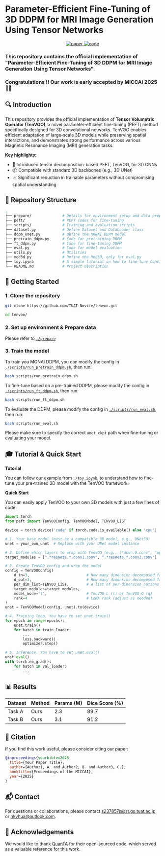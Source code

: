 # Parameter-Efficient Fine-Tuning of 3D DDPM for MRI Image Generation Using Tensor Networks

<p align="center">
  <a href="https://arxiv.org/abs/xxxx.xxxxx">
    <img src="https://img.shields.io/badge/Paper-PDF-red?logo=adobeacrobatreader&style=for-the-badge" alt="paper"/>
  </a>
  <a href="[https://github.com/your_username/your_repo](https://github.com/TUAT-Novice/tenvoo/)">
    <img src="https://img.shields.io/badge/Code-GitHub-blue?logo=github&style=for-the-badge" alt="code"/>
  </a>
</p>

### This repository contains the official implementation of **"Parameter-Efficient Fine-Tuning of 3D DDPM for MRI Image Generation Using Tensor Networks"**.

### Congratulations !! Our work is early accepted by **MICCAI 2025** 🎉🎉

## 🔍 Introduction

This repository provides the official implementation of **Tensor Volumetric Operator (TenVOO)**, a novel parameter-efficient fine-tuning (PEFT) method specifically designed for 3D convolutional networks. TenVOO enables efficient adaptation of large-scale 3D models while preserving spatial interactions, and demonstrates strong performance across various Magnetic Resonance Imaging (MRI) generation tasks.

**Key highlights:**

- 🧠 Introduced tensor decomposition-based PEFT, TenVOO, for 3D CNNs  
- 📦 Compatible with standard 3D backbones (e.g., 3D UNet)  
- 📈 Significant reduction in trainable parameters without compromising spatial understanding

## 📁 Repository Structure

```bash
.
├── prepare/              # Details for environment setup and data preparation
├── peft/                 # PEFT codes for fine-tuning
├── scripts/              # Training and evaluation scripts
├── dataset.py            # Define Dataset and DataLoader class
├── ddpm_unet.py          # Define the MONAI DDPM model
├── pretrain_ddpm.py      # Code for pretraining DDPM
├── ft_ddpm.py            # Code for fine-tuning DDPM
├── eval.py               # Code for model evaluation
├── utils.py              # Utilities
├── med3d.py              # Define the Med3D, only for eval.py
├── toy.ipynb             # A simple tutorial on how to fine-tune Conv3D using our TenVOO framework
└── README.md             # Project description
```

## 🚀 Getting Started

### 1. Clone the repository

```bash
git clone https://github.com/TUAT-Novice/tenvoo.git

cd tenvoo/
```

### 2. Set up environment & Prepare data

Please refer to [`./prepare`](./prepare)

### 3. Train the model

To train you MONAI DDPM, you can modify the config in  [`./scripts/run_pretrain_ddpm.sh`](./scripts/run_pretrain_ddpm.sh), then run:

```bash
bash scripts/run_pretrain_ddpm.sh
```

To fine-tune based on a pre-trained DDPM, please modify the config in  [`./scripts/run_ft_ddpm.sh`](./scripts/run_ft_ddpm.sh), then run:

```bash
bash scripts/run_ft_ddpm.sh
```

To evaluate the DDPM, please modify the config in  [`./scripts/run_eval.sh`](./scripts/run_eval.sh), then run:

```bash
bash scripts/run_eval.sh
```

Please make sure to specify the correct ```unet_ckpt``` path when fine-tuning or evaluating your model.

## 🎓 Tutorial & Quick Start

**Tutorial**

You can follow our example from [`./toy.ipynb`](./toy.ipynb), to understand how to fine-tune your pre-trained 3D model with the TenVOO framework.

**Quick Start**

You can easily apply TenVOO to your own 3D models with just a few lines of code:

```python
import torch
from peft import TenVOOConfig, TenVOOModel, TENVOO_LIST

device = torch.device('cuda' if torch.cuda.is_available() else 'cpu')

# 1. Your base model (must be a compatible 3D model, e.g., UNet3D)
unet = your_own_unet  # Replace with your UNet model instance

# 2. Define which layers to wrap with TenVOO (e.g., ["down.0.conv", "up.2.conv"])
target_modules = [".*resnets.*.conv1.conv", ".*resnets.*.conv2.conv"]  # Replace with actual layer names in your model

# 3. Create TenVOO config and wrap the model
config = TenVOOConfig(
    d_in=3,                          # How many dimension decomposed from input dimension (e.g., 1024=16*8*8)
    d_out=3,                         # How many dimension decomposed from output dimension (e.g., 128=8*4*4)
    per_dim_list=TENVOO_LIST,        # A list of per-dimension options (we set TENVOO_LIST as default)
    target_modules=target_modules,
    model_mode='l',                  # TenVOO-L (l) or TenVOO-Q (q)
    rank=4                           # LoRA rank (adjust as needed)
)
unet = TenVOOModel(config, unet).to(device)

# 4. Training loop. You have to set unet.train()
for epoch in range(epochs):
    unet.train()
    for batch in train_loader:
        ...
        loss.backward()
        optimizer.step()

# 5. Inference. You have to set unet.eval()
unet.eval()
with torch.no_grad():
    for batch in val_loader:
        ...

```

## 📊 Results

| Dataset | Method | Params (M) | Dice Score (%) |
|---------|--------|------------|----------------|
| Task A  | Ours   | 2.3        | 89.7           |
| Task B  | Ours   | 3.1        | 91.2           |

## 🤝 Citation

If you find this work useful, please consider citing our paper:

```bibtex
@inproceedings{yourbibtex2025,
  title={Your Paper Title},
  author={Author1, A. and Author2, B. and Author3, C.},
  booktitle={Proceedings of the MICCAI},
  year={2025}
}
```

## 📬 Contact

For questions or collaborations, please contact s237857s@st.go.tuat.ac.jp or nkvhua@outlook.com.

## 🙏 Acknowledgements

We would like to thank [QuanTA](https://github.com/quanta-fine-tuning/quanta) for their open-sourced code, which served as a valuable reference for this work.

